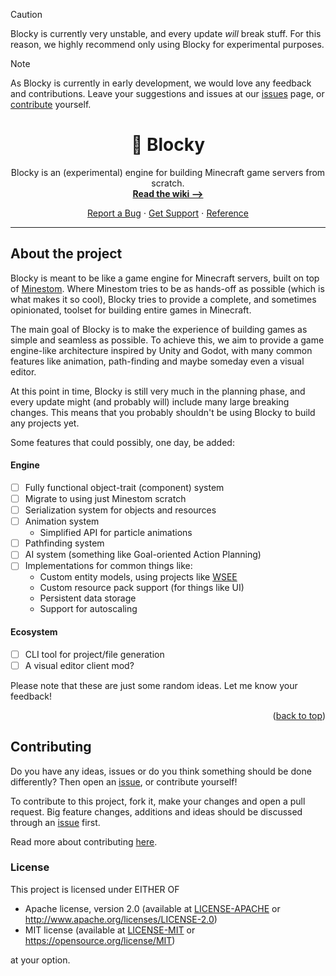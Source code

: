 [Blocky]: https://github.com/Jan-DT/blocky/
[wiki]: https://github.com/Jan-DT/blocky/wiki/
[docs]: https://jan-dt.github.io/blocky/
[new-issue]: https://github.com/Jan-DT/blocky/issues/new/
[support]: https://github.com/Jan-DT/blocky/discussions/
[Minestom]: https://github.com/minestom/Minestom

> [!CAUTION]
> Blocky is currently very unstable, and every update *will* break stuff.
> For this reason, we highly recommend only using Blocky for experimental purposes.

> [!NOTE]
> As Blocky is currently in early development, we would love any feedback and contributions.
> Leave your suggestions and issues at our [issues][new-issue] page, or [contribute](#contributing) yourself.

<div align="center">

# <a name="top"></a>🧱 Blocky

Blocky is an (experimental) engine for building Minecraft game servers from scratch.\
[**Read the wiki ⟶**][wiki]

[Report a Bug][new-issue] ⋅ [Get Support][support] ⋅ [Reference][docs]

</div>

---

## About the project

Blocky is meant to be like a game engine for Minecraft servers, built on top of [Minestom].
Where Minestom tries to be as hands-off as possible (which is what makes it so cool),
Blocky tries to provide a complete, and sometimes opinionated,
toolset for building entire games in Minecraft.

The main goal of Blocky is to make the experience of building games as simple and seamless as possible.
To achieve this, we aim to provide a game engine-like architecture inspired by Unity and Godot,
with many common features like animation, path-finding and maybe someday even a visual editor.

At this point in time, Blocky is still very much in the planning phase,
and every update might (and probably will) include many large breaking changes.
This means that you probably shouldn't be using Blocky to build any projects yet.

Some features that could possibly, one day, be added:

#### Engine
- [ ] Fully functional object-trait (component) system
- [ ] Migrate to using just Minestom scratch
- [ ] Serialization system for objects and resources
- [ ] Animation system
    - Simplified API for particle animations
- [ ] Pathfinding system
- [ ] AI system (something like Goal-oriented Action Planning)
- [ ] Implementations for common things like:
    - Custom entity models, using projects like [WSEE](https://github.com/AtlasEngineCa/WorldSeedEntityEngine)
    - Custom resource pack support (for things like UI)
    - Persistent data storage
    - Support for autoscaling

#### Ecosystem
- [ ] CLI tool for project/file generation
- [ ] A visual editor client mod?

Please note that these are just some random ideas. Let me know your feedback!

<p align="right">(<a href="#top">back to top</a>)</p>

## Contributing

Do you have any ideas, issues or do you think something should be done differently?
Then open an [issue][new-issue], or contribute yourself!

To contribute to this project, fork it, make your changes and open a pull request.
Big feature changes, additions and ideas should be discussed through an [issue][new-issue] first.

Read more about contributing [here](CONTRIBUTE.md).

### License

This project is licensed under EITHER OF

- Apache license, version 2.0 (available at [LICENSE-APACHE](./LICENSE-APACHE) or http://www.apache.org/licenses/LICENSE-2.0)
- MIT license (available at [LICENSE-MIT](./LICENSE-MIT) or https://opensource.org/license/MIT)

at your option.
